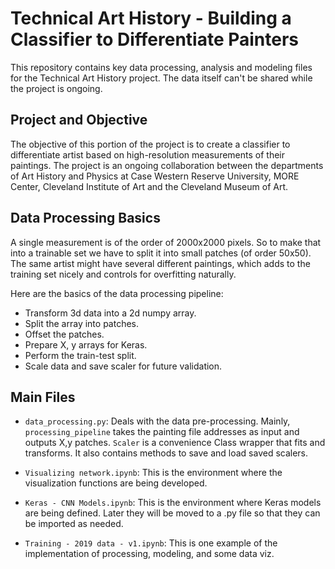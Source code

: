 # Technical Art History - Building a Classifier to Differentiate Painters
This repository contains key data processing, analysis and modeling files for the Technical Art History project. The data itself can't be shared while the project is ongoing.

## Project and Objective
The objective of this portion of the project is to create a classifier to differentiate artist based on high-resolution measurements of their paintings. The project is an ongoing collaboration between the departments of Art History and Physics at Case Western Reserve University, MORE Center, Cleveland Institute of Art and the Cleveland Museum of Art.

## Data Processing Basics
A single measurement is of the order of 2000x2000 pixels. So to make that into a trainable set we have to split it into small patches (of order 50x50). The same artist might have several different paintings, which adds to the training set nicely and controls for overfitting naturally.

Here are the basics of the data processing pipeline:
* Transform 3d data into a 2d numpy array.
* Split the array into patches.
* Offset the patches.
* Prepare X, y arrays for Keras.
* Perform the train-test split.
* Scale data and save scaler for future validation.

## Main Files

* `data_processing.py`: Deals with the data pre-processing. Mainly, `processing_pipeline` takes the painting file addresses as input and outputs X,y patches. `Scaler` is a convenience Class wrapper that fits and transforms. It also contains methods to save and load saved scalers.

* `Visualizing network.ipynb`: This is the environment where the visualization functions are being developed.

* `Keras - CNN Models.ipynb`: This is the environment where Keras models are being defined. Later they will be moved to a .py file so that they can be imported as needed.

* `Training - 2019 data - v1.ipynb`: This is one example of the implementation of processing, modeling, and some data viz.